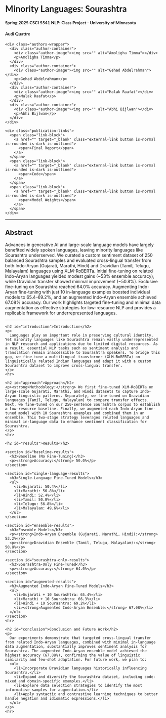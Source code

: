 <!DOCTYPE html>
<html lang="en-US">
<head>
  <meta charset="UTF-8">
  <meta http-equiv="X-UA-Compatible" content="IE=edge">
  <meta name="viewport" content="width=device-width, initial-scale=1">
  <title>NLP Class Project | Spring 2025 CSCI 5541 | University of Minnesota</title>

  <link rel="stylesheet" href="style.css">
  <link rel="stylesheet" href="./files/bulma.min.css">
  <link rel="stylesheet" href="./files/styles.css">
  <link rel="preconnect" href="https://fonts.gstatic.com/">
  <link href="./files/css2" rel="stylesheet">
  <link href="./files/css" rel="stylesheet">
  <base href="." target="_blank">
</head>
<body>
  <div class="wrapper">
    <h1 style="font-family: 'Lato', sans-serif;">Minority Languages: Sourashtra</h1>
    <h4 style="font-family: 'Lato', sans-serif;">Spring 2025 CSCI 5541 NLP: Class Project - University of Minnesota</h4>
    <h4 style="font-family: 'Lato', sans-serif;">Audi Quattro</h4>

    <div class="authors-wrapper">
      <div class="author-container">
        <div class="author-image"><img src="" alt="Amoligha Timma"></div>
        <p>Amoligha Timma</p>
      </div>
      <div class="author-container">
        <div class="author-image"><img src="" alt="Gehad Abdelrahman"></div>
        <p>Gehad Abdelrahman</p>
      </div>
      <div class="author-container">
        <div class="author-image"><img src="" alt="Malak Raafat"></div>
        <p>Malak Raafat</p>
      </div>
      <div class="author-container">
        <div class="author-image"><img src="" alt="Abhi Bijlwan"></div>
        <p>Abhi Bijlwan</p>
      </div>
    </div>

    <div class="publication-links">
      <span class="link-block">
        <a href="" target="_blank" class="external-link button is-normal is-rounded is-dark is-outlined">
          <span>Final Report</span>
        </a>
      </span>
      <span class="link-block">
        <a href="" target="_blank" class="external-link button is-normal is-rounded is-dark is-outlined">
          <span>Code</span>
        </a>
      </span>
      <span class="link-block">
        <a href="" target="_blank" class="external-link button is-normal is-rounded is-dark is-outlined">
          <span>Model Weights</span>
        </a>
      </span>
    </div>
  </div>

  <div class="wrapper">
    <hr>
    <h2 id="abstract">Abstract</h2>
    <p>
      Advances in generative AI and large-scale language models have largely benefited widely spoken languages, leaving minority languages like Sourashtra underserved. We curated a custom sentiment dataset of 250 balanced Sourashtra samples and evaluated cross-lingual transfer from both Indo-Aryan (Gujarati, Marathi, Hindi) and Dravidian (Tamil, Telugu, Malayalam) languages using XLM-RoBERTa. Initial fine-tuning on related Indo-Aryan languages yielded modest gains (~53% ensemble accuracy), while Dravidian transfer showed minimal improvement (~50.8%). Exclusive fine-tuning on Sourashtra reached 64.0% accuracy. Augmenting Indo-Aryan fine-tuning with just 10 in-language examples boosted individual models to 65.4–69.2%, and an augmented Indo-Aryan ensemble achieved 67.08% accuracy. Our work highlights targeted fine-tuning and minimal data augmentation as effective strategies for low-resource NLP and provides a replicable framework for underrepresented languages.
    </p>
    <hr>

    <h2 id="introduction">Introduction</h2>
    <p>
      Languages play an important role in preserving cultural identity. Yet minority languages like Sourashtra remain vastly underrepresented in NLP research and applications due to limited digital resources. As a result, essential NLP tasks such as sentiment analysis and translation remain inaccessible to Sourashtra speakers. To bridge this gap, we fine-tune a multilingual transformer (XLM-RoBERTa) on linguistically related Indian languages and adapt it with a custom Sourashtra dataset to improve cross-lingual transfer.
    </p>
    <hr>

    <h2 id="approach">Approach</h2>
    <p><strong>Methodology:</strong> We first fine-tuned XLM-RoBERTa on large-scale Gujarati, Marathi, and Hindi datasets to capture Indo-Aryan linguistic patterns. Separately, we fine-tuned on Dravidian languages (Tamil, Telugu, Malayalam) to compare transfer effects. Next, we fine-tuned on our 250-sentence Sourashtra corpus to establish a low-resource baseline. Finally, we augmented each Indo-Aryan fine-tuned model with 10 Sourashtra examples and combined them in an ensemble. This two-stage strategy leverages related languages and minimal in-language data to enhance sentiment classification for Sourashtra.
    </p>
    <hr>

    <h2 id="results">Results</h2>

    <section id="baseline-results">
      <h3>Baseline (No Fine-Tuning)</h3>
      <p><strong>Accuracy:</strong> 50.0%</p>
    </section>

    <section id="single-language-results">
      <h3>Single-Language Fine-Tuned Models</h3>
      <ul>
        <li>Gujarati: 50.4%</li>
        <li>Marathi: 56.8%</li>
        <li>Hindi: 52.4%</li>
        <li>Tamil: 50.0%</li>
        <li>Telugu: 56.8%</li>
        <li>Malayalam: 49.6%</li>
      </ul>
    </section>

    <section id="ensemble-results">
      <h3>Ensemble Models</h3>
      <p><strong>Indo-Aryan Ensemble (Gujarati, Marathi, Hindi):</strong> 53.2%</p>
      <p><strong>Dravidian Ensemble (Tamil, Telugu, Malayalam):</strong> 50.8%</p>
    </section>

    <section id="sourashtra-only-results">
      <h3>Sourashtra-Only Fine-Tuned</h3>
      <p><strong>Accuracy:</strong> 64.0%</p>
    </section>

    <section id="augmented-results">
      <h3>Augmented Indo-Aryan Fine-Tuned Models</h3>
      <ul>
        <li>Gujarati + 10 Sourashtra: 65.4%</li>
        <li>Marathi + 10 Sourashtra: 66.3%</li>
        <li>Hindi + 10 Sourashtra: 69.2%</li>
        <li><strong>Augmented Indo-Aryan Ensemble:</strong> 67.08%</li>
      </ul>
    </section>
    <hr>

    <h2 id="conclusion">Conclusion and Future Work</h2>
    <p>
      Our experiments demonstrate that targeted cross-lingual transfer from related Indo-Aryan languages, combined with minimal in-language data augmentation, substantially improves sentiment analysis for Sourashtra. The augmented Indo-Aryan ensemble model achieved the highest accuracy (67.08%), confirming the value of linguistic similarity and few-shot adaptation. For future work, we plan to:
      <ul>
        <li>Incorporate Dravidian languages historically influencing Sourashtra.</li>
        <li>Expand and diversify the Sourashtra dataset, including code-mixed and domain-specific examples.</li>
        <li>Explore data selection strategies to identify the most informative samples for augmentation.</li>
        <li>Apply syntactic and contrastive learning techniques to better handle negation and idiomatic expressions.</li>
      </ul>
    </p>
    <hr>
  </div>
</body>
</html>

